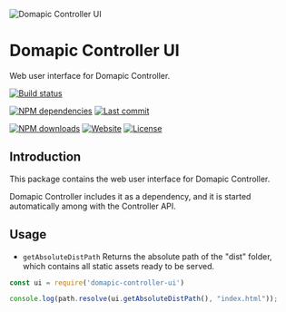 ![Domapic Controller UI][domapic-base-logo-image]

# Domapic Controller UI

Web user interface for Domapic Controller.

[![Build status][travisci-image]][travisci-url] <!-- [![Coverage Status][coveralls-image]][coveralls-url] [![Quality Gate][quality-gate-image]][quality-gate-url] -->

[![NPM dependencies][npm-dependencies-image]][npm-dependencies-url] [![Last commit][last-commit-image]][last-commit-url] <!-- [![Last release][release-image]][release-url] -->

[![NPM downloads][npm-downloads-image]][npm-downloads-url] [![Website][website-image]][website-url] [![License][license-image]][license-url]

## Introduction

This package contains the web user interface for Domapic Controller.

Domapic Controller includes it as a dependency, and it is started automatically among with the Controller API.

## Usage

* `getAbsoluteDistPath` Returns the absolute path of the "dist" folder, which contains all static assets ready to be served.

```js
const ui = require('domapic-controller-ui')

console.log(path.resolve(ui.getAbsoluteDistPath(), "index.html"));
```

[domapic-base-logo-image]: http://domapic.com/assets/domapic-logo.png

[coveralls-image]: https://coveralls.io/repos/github/domapic/domapic-controller-ui/badge.svg
[coveralls-url]: https://coveralls.io/github/domapic/domapic-controller-ui
[travisci-image]: https://travis-ci.org/domapic/domapic-controller-ui.svg?branch=master
[travisci-url]: https://travis-ci.org/domapic/domapic-controller-ui
[last-commit-image]: https://img.shields.io/github/last-commit/domapic/domapic-controller-ui.svg
[last-commit-url]: https://github.com/domapic/domapic-controller-ui/commits
[license-image]: https://img.shields.io/npm/l/domapic-controller-ui.svg
[license-url]: https://github.com/domapic/domapic-controller-ui/blob/master/LICENSE
[npm-downloads-image]: https://img.shields.io/npm/dm/domapic-controller-ui.svg
[npm-downloads-url]: https://www.npmjs.com/package/domapic-controller-ui
[npm-dependencies-image]: https://img.shields.io/david/domapic/domapic-controller-ui.svg
[npm-dependencies-url]: https://david-dm.org/domapic/domapic-controller-ui
[quality-gate-image]: https://sonarcloud.io/api/project_badges/measure?project=domapic-controller-ui&metric=alert_status
[quality-gate-url]: https://sonarcloud.io/dashboard?id=domapic-controller-ui
[release-image]: https://img.shields.io/github/release-date/domapic/domapic-controller-ui.svg
[release-url]: https://github.com/domapic/domapic-controller-ui/releases

[website-image]: https://img.shields.io/website-up-down-green-red/http/domapic.com.svg?label=domapic.com
[website-url]: http://domapic.com/
